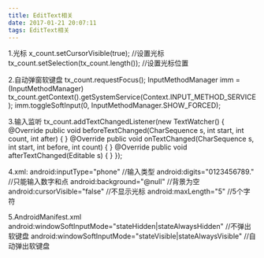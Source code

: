 ```yaml
---
title: EditText相关
date: 2017-01-21 20:07:11
tags: EditText相关
---
```

1.光标
x_count.setCursorVisible(true); //设置光标
tx_count.setSelection(tx_count.length()); //设置光标位置

2.自动弹窗软键盘
tx_count.requestFocus();
InputMethodManager imm = (InputMethodManager) tx_count.getContext().getSystemService(Context.INPUT_METHOD_SERVICE);
imm.toggleSoftInput(0, InputMethodManager.SHOW_FORCED);

3.输入监听
tx_count.addTextChangedListener(new TextWatcher() {
    @Override
    public void beforeTextChanged(CharSequence s, int start, int count, int after) {
    }
    @Override
    public void onTextChanged(CharSequence s, int start, int before, int count) {
    }
    @Override
    public void afterTextChanged(Editable s) {
    }
});

4.xml:
android:inputType="phone" //输入类型
android:digits="0123456789." //只能输入数字和点
android:background="@null" //背景为空
android:cursorVisible="false" //不显示光标
android:maxLength="5" //5个字符

5.AndroidManifest.xml
android:windowSoftInputMode="stateHidden|stateAlwaysHidden"  //不弹出软键盘
android:windowSoftInputMode="stateVisible|stateAlwaysVisible"  //自动弹出软键盘
